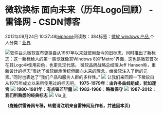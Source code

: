 
# 微软换标 面向未来（历年Logo回顾） - 雷锋网 - CSDN博客


2012年08月24日 10:37:48[leiphone](https://me.csdn.net/leiphone)阅读数：384标签：[微软																](https://so.csdn.net/so/search/s.do?q=微软&t=blog)[windows																](https://so.csdn.net/so/search/s.do?q=windows&t=blog)[产品																](https://so.csdn.net/so/search/s.do?q=产品&t=blog)[
							](https://so.csdn.net/so/search/s.do?q=windows&t=blog)[
																					](https://so.csdn.net/so/search/s.do?q=微软&t=blog)个人分类：[业界																](https://blog.csdn.net/leiphone/article/category/873390)
[
																								](https://so.csdn.net/so/search/s.do?q=微软&t=blog)


![](http://www.leiphone.com/wp-content/uploads/2012/08/ms.jpg)软件巨头微软宣布更换自从1987年以来就使用至今的旧标志，同时推出了新标志：这一新标给人的第一感觉就像其Windows
 8的“Metro”界面，这也是微软首次在其Logo中使用彩色，也更具现代感。
微软品牌战略总经理Jeff Hansen称，重新设计的标志“表达了微软继承传统但面向未来的理念，给微软注入了新的元素。”同时也表达了“我们产品和服务人群的多样性。”
![](http://www.leiphone.com/wp-content/uploads/2012/08/and-heres-the-new-logo-clean-simple-and-colorful.jpg)
让我们来回顾一下微软自从1975年成立以来所使用过的标志吧。
**1975-1979年：由许多曲线组成，犹如迷宫**
![](http://www.leiphone.com/wp-content/uploads/2012/08/1975-1979-a-typeface-made-up-of-lots-of-soft-curvy-lines.png)
**1980-1981年：有点锋芒毕露**
![](http://www.leiphone.com/wp-content/uploads/2012/08/1980-1981-going-jagged.png)
**1982-1986：略微保守**
![](http://www.leiphone.com/wp-content/uploads/2012/08/1982-1986-a-little-more-reserved.png)
**1987-2012：我们所熟悉的经典标志**
![](http://www.leiphone.com/wp-content/uploads/2012/08/1987-2012-the-tried-and-true-classic-weve-come-to-know.png)
Via[ BI](http://www.businessinsider.com/new-microsoft-logo-2012-8?op=1)

**（****[岑峰](http://www.leiphone.com/author/%E5%B2%91%E5%A4%A7%E5%B8%88)****供****雷锋网****专稿，转载请注明来自雷锋网及作者，并链回本页)**

